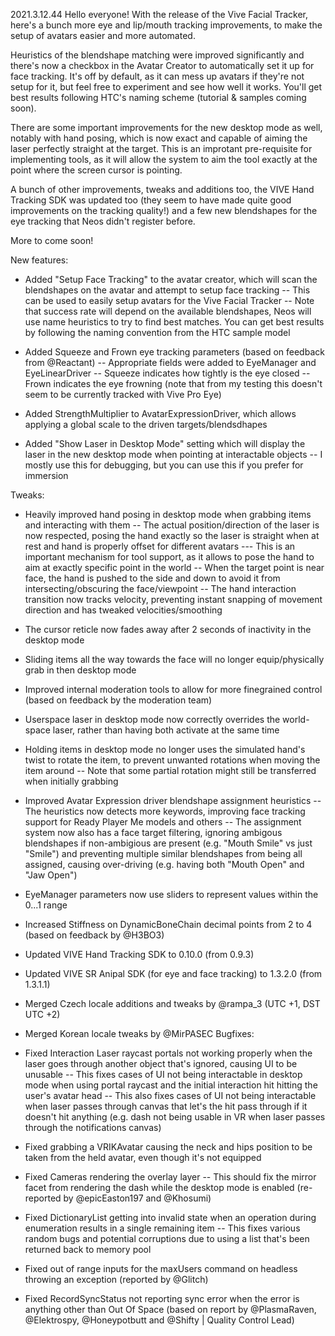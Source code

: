 2021.3.12.44
Hello everyone! With the release of the Vive Facial Tracker, here's a bunch more eye and lip/mouth tracking improvements, to make the setup of avatars easier and more automated.

Heuristics of the blendshape matching were improved significantly and there's now a checkbox in the Avatar Creator to automatically set it up for face tracking. It's off by default, as it can mess up avatars if they're not setup for it, but feel free to experiment and see how well it works. You'll get best results following HTC's naming scheme (tutorial & samples coming soon).

There are some important improvements for the new desktop mode as well, notably with hand posing, which is now exact and capable of aiming the laser perfectly straight at the target. This is an improtant pre-requisite for implementing tools, as it will allow the system to aim the tool exactly at the point where the screen cursor is pointing.

A bunch of other improvements, tweaks and additions too, the VIVE Hand Tracking SDK was updated too (they seem to have made quite good improvements on the tracking quality!) and a few new blendshapes for the eye tracking that Neos didn't register before.

More to come soon!

New features:
- Added "Setup Face Tracking" to the avatar creator, which will scan the blendshapes on the avatar and attempt to setup face tracking
-- This can be used to easily setup avatars for the Vive Facial Tracker
-- Note that success rate will depend on the available blendshapes, Neos will use name heuristics to try to find best matches. You can get best results by following the naming convention from the HTC sample model

- Added Squeeze and Frown eye tracking parameters (based on feedback from @Reactant)
-- Appropriate fields were added to EyeManager and EyeLinearDriver
-- Squeeze indicates how tightly is the eye closed
-- Frown indicates the eye frowning (note that from my testing this doesn't seem to be currently tracked with Vive Pro Eye)
- Added StrengthMultiplier to AvatarExpressionDriver, which allows applying a global scale to the driven targets/blendsdhapes
- Added "Show Laser in Desktop Mode" setting which will display the laser in the new desktop mode when pointing at interactable objects
-- I mostly use this for debugging, but you can use this if you prefer for immersion

Tweaks:
- Heavily improved hand posing in desktop mode when grabbing items and interacting with them
-- The actual position/direction of the laser is now respected, posing the hand exactly so the laser is straight when at rest and hand is properly offset for different avatars
--- This is an important mechanism for tool support, as it allows to pose the hand to aim at exactly specific point in the world
-- When the target point is near face, the hand is pushed to the side and down to avoid it from intersecting/obscuring the face/viewpoint
-- The hand interaction transition now tracks velocity, preventing instant snapping of movement direction and has tweaked velocities/smoothing
- The cursor reticle now fades away after 2 seconds of inactivity in the desktop mode

- Sliding items all the way towards the face will no longer equip/physically grab in then desktop mode
- Improved internal moderation tools to allow for more finegrained control (based on feedback by the moderation team)
- Userspace laser in desktop mode now correctly overrides the world-space laser, rather than having both activate at the same time
- Holding items in desktop mode no longer uses the simulated hand's twist to rotate the item, to prevent unwanted rotations when moving the item around
-- Note that some partial rotation might still be transferred when initially grabbing
- Improved Avatar Expression driver blendshape assignment heuristics
-- The heuristics now detects more keywords, improving face tracking support for Ready Player Me models and others
-- The assignment system now also has a face target filtering, ignoring ambigous blendshapes if non-ambigious are present (e.g. "Mouth Smile" vs just "Smile") and preventing multiple similar blendshapes from being all assigned, causing over-driving (e.g. having both "Mouth Open" and "Jaw Open")
- EyeManager parameters now use sliders to represent values within the 0...1 range
- Increased Stiffness on DynamicBoneChain decimal points from 2 to 4 (based on feedback by @H3BO3)

- Updated VIVE Hand Tracking SDK to 0.10.0 (from 0.9.3)
- Updated VIVE SR Anipal SDK (for eye and face tracking) to 1.3.2.0 (from 1.3.1.1)

- Merged Czech locale additions and tweaks by @rampa_3 (UTC +1, DST UTC +2)
- Merged Korean locale tweaks by @MirPASEC
Bugfixes:
- Fixed Interaction Laser raycast portals not working properly when the laser goes through another object that's ignored, causing UI to be unusable
-- This fixes cases of UI not being interactable in desktop mode when using portal raycast and the initial interaction hit hitting the user's avatar head
-- This also fixes cases of UI not being interactable when laser passes through canvas that let's the hit pass through if it doesn't hit anything (e.g. dash not being usable in VR when laser passes through the notifications canvas)
- Fixed grabbing a VRIKAvatar causing the neck and hips position to be taken from the held avatar, even though it's not equipped
- Fixed Cameras rendering the overlay layer
-- This should fix the mirror facet from rendering the dash while the desktop mode is enabled (re-reported by @epicEaston197 and @Khosumi)
- Fixed DictionaryList getting into invalid state when an operation during enumeration results in a single remaining item
-- This fixes various random bugs and potential corruptions due to using a list that's been returned back to memory pool
- Fixed out of range inputs for the maxUsers command on headless throwing an exception (reported by @Glitch)
- Fixed RecordSyncStatus not reporting sync error when the error is anything other than Out Of Space (based on report by @PlasmaRaven, @Elektrospy, @Honeypotbutt and @Shifty | Quality Control Lead)
